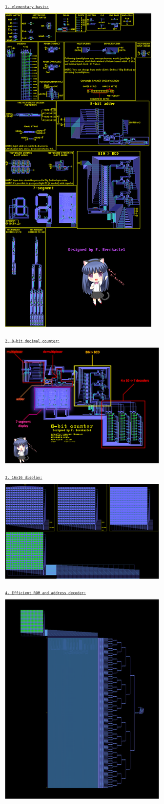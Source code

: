 [`1. elementary basis:`](circuits-sandbox.rle)

![](doc/circuits-sandbox.png)
<br><br><br>
[`2. 8-bit decimal counter:`](advanced%20counter.mc)

![](doc/advanced%20counter~marked.png)
<br><br><br>
[`3. 16x16 display:`](big%20sandbox/16x16%20display.mc)

![](big%20sandbox/16x16%20display.png)
<br><br><br>
[`4. Efficient ROM and address decoder:`](16x16%20movie/16x16%20movie.mc)

![](16x16%20movie/16x16%20movie.png)
